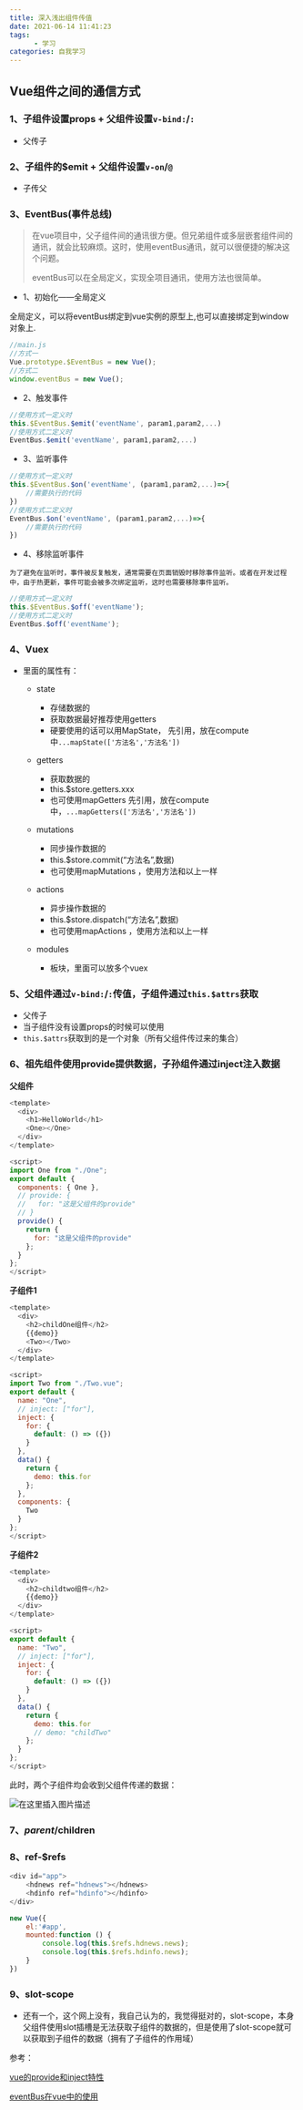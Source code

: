 ```yaml
---
title: 深入浅出组件传值
date: 2021-06-14 11:41:23
tags:
      - 学习
categories: 自我学习
---
```


## **Vue组件之间的通信方式**

### 1、子组件设置props + 父组件设置`v-bind:`/`:`

+ 父传子

### 2、子组件的$emit + 父组件设置`v-on`/`@`

+ 子传父

### 3、EventBus(事件总线)

> 在vue项目中，父子组件间的通讯很方便。但兄弟组件或多层嵌套组件间的通讯，就会比较麻烦。这时，使用eventBus通讯，就可以很便捷的解决这个问题。
>
>    eventBus可以在全局定义，实现全项目通讯，使用方法也很简单。

+ 1、初始化——全局定义

全局定义，可以将eventBus绑定到vue实例的原型上,也可以直接绑定到window对象上.

````javascript
//main.js
//方式一
Vue.prototype.$EventBus = new Vue();
//方式二
window.eventBus = new Vue();
````



+ 2、触发事件

````javascript
//使用方式一定义时
this.$EventBus.$emit('eventName', param1,param2,...)
//使用方式二定义时
EventBus.$emit('eventName', param1,param2,...)
````

+ 3、监听事件

````javascript
//使用方式一定义时
this.$EventBus.$on('eventName', (param1,param2,...)=>{
    //需要执行的代码
})
//使用方式二定义时
EventBus.$on('eventName', (param1,param2,...)=>{
    //需要执行的代码
})
````

+ 4、移除监听事件

`为了避免在监听时，事件被反复触发，通常需要在页面销毁时移除事件监听。或者在开发过程中，由于热更新，事件可能会被多次绑定监听，这时也需要移除事件监听。`

````javascript
//使用方式一定义时
this.$EventBus.$off('eventName');
//使用方式二定义时
EventBus.$off('eventName');
````

### 4、Vuex

+ 里面的属性有：

  + state
    + 存储数据的
    + 获取数据最好推荐使用getters
    + 硬要使用的话可以用MapState， 先引用，放在compute中`...mapState(['方法名','方法名'])`

  + getters
    + 获取数据的
    + this.$store.getters.xxx
    + 也可使用mapGetters 先引用，放在compute中，`...mapGetters(['方法名','方法名'])`

  + mutations
    + 同步操作数据的
    + this.$store.commit(“方法名”,数据)
    + 也可使用mapMutations ，使用方法和以上一样

  + actions
    + 异步操作数据的
    + this.$store.dispatch(“方法名”,数据)
    + 也可使用mapActions ，使用方法和以上一样

  + modules
    + 板块，里面可以放多个vuex

  

### 5、父组件通过`v-bind:`/`:`传值，子组件通过`this.$attrs`获取

+ 父传子
+ 当子组件没有设置props的时候可以使用
+ `this.$attrs`获取到的是一个对象（所有父组件传过来的集合）



### 6、祖先组件使用provide提供数据，子孙组件通过inject注入数据

**父组件**

````javascript
<template>
  <div>
    <h1>HelloWorld</h1>
    <One></One>
  </div>
</template>

<script>
import One from "./One";
export default {
  components: { One },
  // provide: {
  //   for: "这是父组件的provide"
  // }
  provide() {
    return {
      for: "这是父组件的provide"
    };
  }
};
</script>

````



**子组件1**

````javascript
<template>
  <div>
    <h2>childOne组件</h2>
    {{demo}}
    <Two></Two>
  </div>
</template>

<script>
import Two from "./Two.vue";
export default {
  name: "One",
  // inject: ["for"],
  inject: {
    for: {
      default: () => ({})
    }
  },
  data() {
    return {
      demo: this.for
    };
  },
  components: {
    Two
  }
};
</script>

````

**子组件2**

````javascript
<template>
  <div>
    <h2>childtwo组件</h2>
    {{demo}}
  </div>
</template>

<script>
export default {
  name: "Two",
  // inject: ["for"],
  inject: {
    for: {
      default: () => ({})
    }
  },
  data() {
    return {
      demo: this.for
      // demo: "childTwo"
    };
  }
};
</script>

````

此时，两个子组件均会收到父组件传递的数据：

![在这里插入图片描述](https://img-blog.csdnimg.cn/20190407173313888.png?x-oss-process=image/watermark,type_ZmFuZ3poZW5naGVpdGk,shadow_10,text_aHR0cHM6Ly9ibG9nLmNzZG4ubmV0L2x2b252ZQ==,size_16,color_FFFFFF,t_70)

### 7、*p**a**r**e**nt*/children

### 8、ref-$refs

````javascript
<div id="app">
    <hdnews ref="hdnews"></hdnews>
    <hdinfo ref="hdinfo"></hdinfo>
</div>
````

````javascript
new Vue({
    el:'#app',
    mounted:function () {
        console.log(this.$refs.hdnews.news);
        console.log(this.$refs.hdinfo.news);
    }
})
````



### 9、slot-scope

- 还有一个，这个网上没有，我自己认为的，我觉得挺对的，slot-scope，本身父组件使用slot插槽是无法获取子组件的数据的，但是使用了slot-scope就可以获取到子组件的数据（拥有了子组件的作用域）



参考：

[vue的provide和inject特性](https://blog.csdn.net/lvonve/article/details/89072330)

[eventBus在vue中的使用](https://blog.csdn.net/qq_26834399/article/details/106387585)

